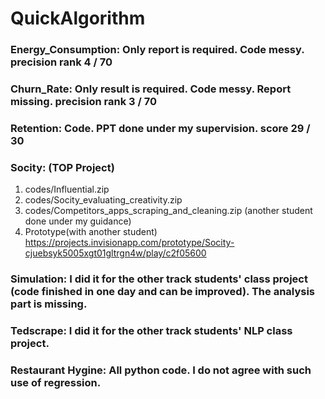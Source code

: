# QuickAlgorithm


### Energy_Consumption: Only report is required. Code messy. precision rank 4 / 70
### Churn_Rate: Only result is required. Code messy. Report missing. precision rank 3 / 70
### Retention: Code. PPT done under my supervision. score 29 / 30
### Socity: (TOP Project)
1. codes/Influential.zip  
2. codes/Socity_evaluating_creativity.zip  
3. codes/Competitors_apps_scraping_and_cleaning.zip (another student done under my guidance)  
4. Prototype(with another student) https://projects.invisionapp.com/prototype/Socity-cjuebsyk5005xgt01gltrgn4w/play/c2f05600

### Simulation: I did it for the other track students' class project (code finished in one day and can be improved). The analysis part is missing.
### Tedscrape: I did it for the other track students' NLP class project.
### Restaurant Hygine: All python code. I do not agree with such use of regression.
